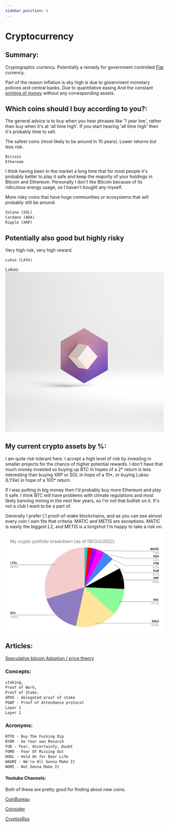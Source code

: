 ```yaml
---
sidebar_position: 6
---
```


# Cryptocurrency

## Summary:

Cryptographic currency. Potentially a remedy for government controlled [Fiat](https://www.investopedia.com/terms/f/fiatmoney.asp) currency.

Part of the reason inflation is sky high is due to government monetary policies and central banks. Due to quantitative easing 
And the constant [printing of money](https://fred.stlouisfed.org/series/M2SL) without any corresponding assets.

## Which coins should I buy according to you?:

The general advice is to buy when you hear phrases like '1 year low', rather than buy when it's at 'all time high'.
If you start hearing 'all time high' then it's probably time to sell.


The safest coins (most likely to be around in 10 years). Lower returns but less risk.
```
Bitcoin
Ethereum
```

I think having been in the market a long time that for most people it's probably better to play it safe and keep the 
majority of your holdings in Bitcoin and Ethereum. Personally I don't like Bitcoin because of its ridiculous energy usage, 
so I haven't bought any myself.

More risky coins that have huge communities or ecosystems that will probably still be around:
```
Solana (SOL)
Cardano (ADA)
Ripple (XRP)
```

## Potentially also good but highly risky 
Very high risk, very high reward.
```
Lukso (LXYe)
```

Lukso:
![Lukso](../../../static/img/crypto/lukso.png)

## My current crypto assets by %:

I am quite risk tolerant here. I accept a high level of risk by investing in smaller projects for the chance of higher potential rewards. 
I don't have that much money invested so buying up BTC in hopes of a 2* return is less interesting than buying XRP or SOL in hope of a 10*, 
or buying Lukso (LYXe) in hope of a 100* return.

If I was putting in big money then I'd probably buy more Ethereum and play it safe. I think BTC will have problems with 
climate regulations and most likely banning mining in the next few years, so I'm not that bullish on it. It's not a club 
I want to be a part of.

Generally I prefer L1 proof-of-stake blockchains, and as you can see almost every coin I own fits that criteria. 
MATIC and METIS are exceptions. MATIC is easily the biggest L2, and METIS is a longshot I'm happy to take a risk on.

![breakdown](../../../static/img/crypto/crypto-breakdown.svg)

## Articles:

[Speculative bitcoin Adoption / price theory](https://medium.com/@mcasey0827/speculative-bitcoin-adoption-price-theory-2eed48ecf7da)

### Concepts:
```
staking,
Proof of Work,
Proof of Stake,
dPOS - delegated proof of stake
POAP - Proof of Attendance protocol
Layer 1
Layer 2
```

### Acronyms:
```
BTFD - Buy The Fucking Dip
DYOR - Do Your own Resarch
FUD - Fear, Uncertainty, Doubt
FOMO - Fear Of Missing Out
HODL - Hold On for Dear Life
WAGMI - We're All Gonna Make It
NGMI - Not Gonna Make It
```

#### Youtube Channels:

Both of these are pretty good for finding about new coins.

[CoinBureau](https://www.youtube.com/c/CoinBureau/videos)

[Coinsider](https://www.youtube.com/c/Coinsider/videos)

[CryptosRus](https://www.youtube.com/c/CryptosRUs/videos)

